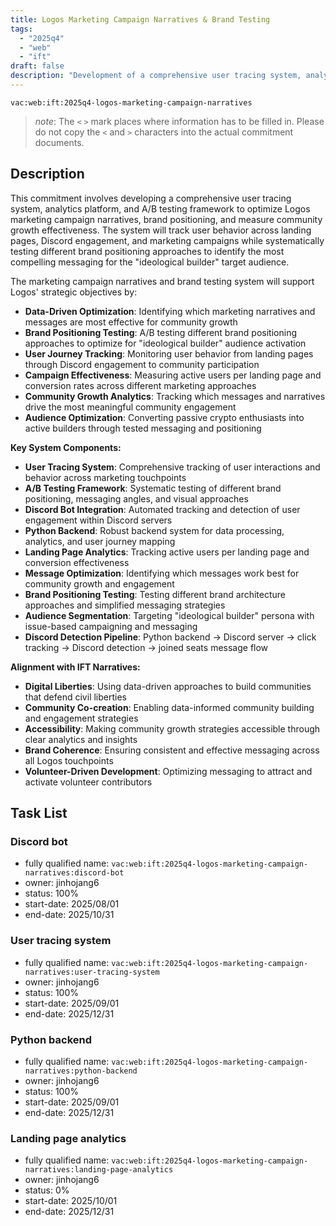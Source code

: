 ```yaml
---
title: Logos Marketing Campaign Narratives & Brand Testing
tags:
  - "2025q4"
  - "web"
  - "ift"
draft: false
description: "Development of a comprehensive user tracing system, analytics platform, and A/B testing framework to optimize Logos marketing campaign narratives, brand positioning, and measure community growth effectiveness across landing pages and Discord engagement."
---
```


`vac:web:ift:2025q4-logos-marketing-campaign-narratives`

> *note*: The `<` `>` mark places where information has to be filled in. Please do not copy the `<` and `>` characters into the actual commitment documents.
## Description

This commitment involves developing a comprehensive user tracing system, analytics platform, and A/B testing framework to optimize Logos marketing campaign narratives, brand positioning, and measure community growth effectiveness. The system will track user behavior across landing pages, Discord engagement, and marketing campaigns while systematically testing different brand positioning approaches to identify the most compelling messaging for the "ideological builder" target audience.

The marketing campaign narratives and brand testing system will support Logos' strategic objectives by:
- **Data-Driven Optimization**: Identifying which marketing narratives and messages are most effective for community growth
- **Brand Positioning Testing**: A/B testing different brand positioning approaches to optimize for "ideological builder" audience activation
- **User Journey Tracking**: Monitoring user behavior from landing pages through Discord engagement to community participation
- **Campaign Effectiveness**: Measuring active users per landing page and conversion rates across different marketing approaches
- **Community Growth Analytics**: Tracking which messages and narratives drive the most meaningful community engagement
- **Audience Optimization**: Converting passive crypto enthusiasts into active builders through tested messaging and positioning

**Key System Components:**
- **User Tracing System**: Comprehensive tracking of user interactions and behavior across marketing touchpoints
- **A/B Testing Framework**: Systematic testing of different brand positioning, messaging angles, and visual approaches
- **Discord Bot Integration**: Automated tracking and detection of user engagement within Discord servers
- **Python Backend**: Robust backend system for data processing, analytics, and user journey mapping
- **Landing Page Analytics**: Tracking active users per landing page and conversion effectiveness
- **Message Optimization**: Identifying which messages work best for community growth and engagement
- **Brand Positioning Testing**: Testing different brand architecture approaches and simplified messaging strategies
- **Audience Segmentation**: Targeting "ideological builder" persona with issue-based campaigning and messaging
- **Discord Detection Pipeline**: Python backend → Discord server → click tracking → Discord detection → joined seats message flow

**Alignment with IFT Narratives:**
- **Digital Liberties**: Using data-driven approaches to build communities that defend civil liberties
- **Community Co-creation**: Enabling data-informed community building and engagement strategies
- **Accessibility**: Making community growth strategies accessible through clear analytics and insights
- **Brand Coherence**: Ensuring consistent and effective messaging across all Logos touchpoints
- **Volunteer-Driven Development**: Optimizing messaging to attract and activate volunteer contributors


## Task List

### Discord bot

* fully qualified name: `vac:web:ift:2025q4-logos-marketing-campaign-narratives:discord-bot`
* owner: jinhojang6
* status: 100%
* start-date: 2025/08/01
* end-date: 2025/10/31

### User tracing system

* fully qualified name: `vac:web:ift:2025q4-logos-marketing-campaign-narratives:user-tracing-system`
* owner: jinhojang6
* status: 100%
* start-date: 2025/09/01
* end-date: 2025/12/31

### Python backend

* fully qualified name: `vac:web:ift:2025q4-logos-marketing-campaign-narratives:python-backend`
* owner: jinhojang6
* status: 100%
* start-date: 2025/09/01
* end-date: 2025/12/31

### Landing page analytics

* fully qualified name: `vac:web:ift:2025q4-logos-marketing-campaign-narratives:landing-page-analytics`
* owner: jinhojang6
* status: 0%
* start-date: 2025/10/01
* end-date: 2025/12/31
